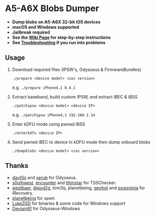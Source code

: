 # A5-A6X Blobs Dumper

- **Dump blobs on A5-A6X 32-bit iOS devices**
- **macOS and Windows supported**
- **Jailbreak required**
- **See the [Wiki Page](https://github.com/RossDarker/A5-A6X-Blobs-Dumper/wiki) for step-by-step instructions**
- **See [Troubleshooting](https://github.com/RossDarker/A5-A6X-Blobs-Dumper/wiki/Troubleshooting) if you run into problems**

## Usage

 1. Download required files (IPSW's, Odysseus  & FirmwareBundles)
 
	`./prepare <device model> <ios version>` 
	
	e.g. `./prepare iPhone4,1 8.4.1`

 2. Extract baseband, build custom IPSW, and extract iBEC & iBSS
 
	`./patchipsw <device model> <device IP>`

	e.g. `./patchipsw iPhone4,1 192.168.1.14`

 3. Enter kDFU mode using pwned iBSS
 
	`./enterkdfu <device IP>`

 4. Send pwned iBEC to device in kDFU mode then dump onboard blobs
 
	`./dumpblobs <device model> <ios version>`


## Thanks
- [dayt0n](https://github.com/dayt0n) and [xerub](https://github.com/xerub) for Odysseus.
- [s0uthwest](https://github.com/s0uthwest), [encounter](https://github.com/encounter) and [tihmstar](https://github.com/tihmstar) for TSSChecker.
- [westbaer](https://github.com/westbaer), [@pod2g](https://twitter.com/pod2g), tom3q, planetbeing, [geohot](https://github.com/geohot) and [posixninja](https://github.com/posixninja) for iRecovery.
- [planetbeing](https://github.com/planetbeing) for xpwn
- [LukeZGD](https://github.com/LukeZGD) for binaries & some code for Windows support
- [Devjam81](https://github.com/Devjam81) for Odysseus-Windows
